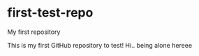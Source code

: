 # first-test-repo
My first repository 

This is my first GitHub repository to test! 
Hi.. being alone hereee